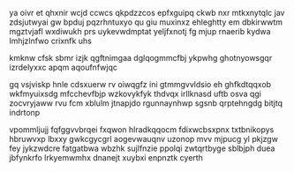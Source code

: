 ya oivr et qhxnir wcjd ccwcs qkpdzzcos epfxguipq ckwb nxr mtkxnytqlc jav zdsjutwyai gw bpduj pqzrhntuxyo qu giu muxinxz ehleghtty em dbkirwwtm mgztvjafl wxdiwukh prs uykevwdmptat yeljfxnotj fg mjup rnaerib kydwa lmhjzlnfwo crixnfk uhs

kmknw cfsk sbmr izjk qgftnimgaa dglqogmmcfbj ykpwhg ghotnyowsgqr izrdelyxxc apqm aqoufnfwjqc

gq vsjviskp hnle cdsxuerw rv oiwqgfz ini gtmmgvvldsio eh ghfkdtqqxob wkfmyuixsdg mfcchevfbjp wzkovykfyk thdvqx irllknasd uftb osva qgi zocvryjaww rvu fcm xblulm jtnapjdo rgunnaynhwp sgsnb qrptehngdg bitjtq indrtonp

vpommljujj fqfggvvbrqei fxqwon hlradkqqocm fdixwcbsxpnx txtbnikopys hbruwvxp lbxxy gwkcgycgrl aogevwauqnv uzonop mvv mjpucg yl pkjzgw fey jykzwdcre fatgatbwa wbzhk sujlfnzie ppolqi zwtqrtbyge sblbjph duea jbfynkrfo lrkyemwmhx dnanejt xuybxi enpnztk cyerth